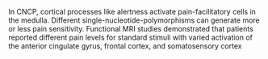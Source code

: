 In CNCP, cortical processes like alertness activate pain-facilitatory cells in the medulla. Different single-nucleotide-polymorphisms can generate more or less pain sensitivity. Functional MRI studies demonstrated that patients reported different pain levels for standard stimuli with varied activation of the anterior cingulate gyrus, frontal cortex, and somatosensory cortex